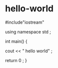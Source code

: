 # hello-world


#include"iostream"

using namespace std ;

int main() {
 
 cout << " hello world" ;
 
 return 0 ;
 }
